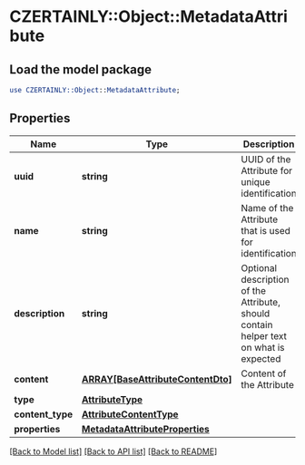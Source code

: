 # CZERTAINLY::Object::MetadataAttribute

## Load the model package
```perl
use CZERTAINLY::Object::MetadataAttribute;
```

## Properties
Name | Type | Description | Notes
------------ | ------------- | ------------- | -------------
**uuid** | **string** | UUID of the Attribute for unique identification | 
**name** | **string** | Name of the Attribute that is used for identification | 
**description** | **string** | Optional description of the Attribute, should contain helper text on what is expected | [optional] 
**content** | [**ARRAY[BaseAttributeContentDto]**](BaseAttributeContentDto.md) | Content of the Attribute | 
**type** | [**AttributeType**](AttributeType.md) |  | 
**content_type** | [**AttributeContentType**](AttributeContentType.md) |  | 
**properties** | [**MetadataAttributeProperties**](MetadataAttributeProperties.md) |  | 

[[Back to Model list]](../README.md#documentation-for-models) [[Back to API list]](../README.md#documentation-for-api-endpoints) [[Back to README]](../README.md)


